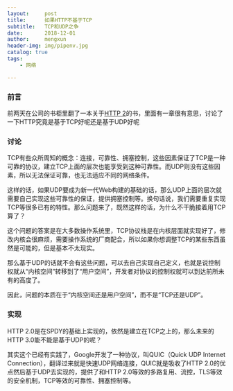 ```yaml
---
layout:     post
title:      如果HTTP不基于TCP
subtitle:   TCP和UDP之争
date:       2018-12-01
author:     mengxun
header-img: img/pipenv.jpg
catalog: true
tags:
    - 网络

---
```


### 前言

前两天在公司的书柜里翻了一本关于[HTTP 2](https://book.douban.com/subject/27665112/)的书，里面有一章很有意思，讨论了一下HTTP究竟是基于TCP好呢还是基于UDP好呢

### 讨论

TCP有些众所周知的概念：连接，可靠性、拥塞控制，这些因素保证了TCP是一种可靠的协议，建立TCP上面的层次也能享受到这种可靠性。而UDP则没有这些因素，所以无法保证可靠，也无法适应不同的网络条件。

这样的话，如果UDP要成为新一代Web构建的基础的话，那么UDP上面的层次就需要自己实现这些可靠性的保证，提供拥塞控制等。换句话说，我们需要重复实现TCP等很多已有的特性。那么问题来了，既然这样的话，为什么不干脆接着用TCP算了？

这个问题的答案是在大多数操作系统里，TCP协议栈是在内核层面就实现好了，修改内核会很麻烦，需要操作系统的厂商配合，所以如果你想调整TCP的某些东西虽然是可能的，但是基本不太现实。

那么基于UDP的话就不会有这些问题，可以去自己实现自己定义，也就是说控制权就从“内核空间”转移到了“用户空间”，开发者对协议的控制权就可以到达前所未有的高度了。

因此，问题的本质在于“内核空间还是用户空间”，而不是“TCP还是UDP”。

### 实现

HTTP 2.0是在SPDY的基础上实现的，依然是建立在TCP之上的，那么未来的HTTP 3.0能不能是基于UDP的呢？

其实这个已经有实践了，Google开发了一种协议，叫QUIC（Quick UDP Internet Connection），翻译过来就是快速UDP网络连接，QUIC就是吸收了HTTP 2.0的优点然后基于UDP去实现的，提供了和HTTP 2.0等效的多路复用、流控，TLS等效的安全机制，TCP等效的可靠性、拥塞控制等。

